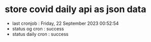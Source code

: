# store covid daily api as json data

- last cronjob : Friday, 22 September 2023 00:52:54
- status og cron : success
- status daily cron : success
      
      